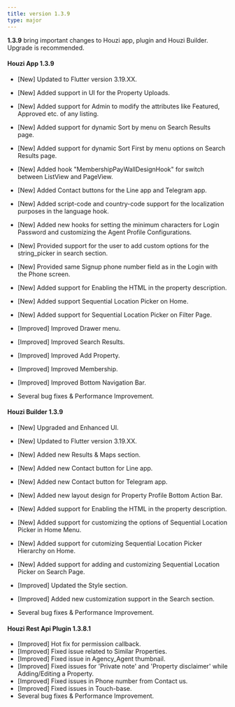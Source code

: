 ```yaml
---
title: version 1.3.9
type: major
---
```


**1.3.9** bring important changes to Houzi app, plugin and Houzi Builder. Upgrade is recommended.

#### Houzi App 1.3.9

- [New] Updated to Flutter version 3.19.XX.
- [New] Added support in UI for the Property Uploads.
- [New] Added support for Admin to modify the attributes like Featured, Approved etc. of any listing.
- [New] Added support for dynamic Sort by menu on Search Results page.
- [New] Added support for dynamic Sort First by menu options on Search Results page.
- [New] Added hook "MembershipPayWallDesignHook" for switch between ListView and PageView.
- [New] Added Contact buttons for the Line app and Telegram app.
- [New] Added script-code and country-code support for the localization purposes in the language hook.
- [New] Added new hooks for setting the minimum characters for Login Password and customizing the Agent Profile Configurations.
- [New] Provided support for the user to add custom options for the string_picker in search section.
- [New] Provided same Signup phone number field as in the Login with the Phone screen.
- [New] Added support for Enabling the HTML in the property description.
- [New] Added support Sequential Location Picker on Home.
- [New] Added support for Sequential Location Picker on Filter Page.

- [Improved] Improved Drawer menu.
- [Improved] Improved Search Results.
- [Improved] Improved Add Property.
- [Improved] Improved Membership.
- [Improved] Improved Bottom Navigation Bar.
- Several bug fixes & Performance Improvement.

#### Houzi Builder 1.3.9

- [New] Upgraded and Enhanced UI.
- [New] Updated to Flutter version 3.19.XX.
- [New] Added new Results & Maps section.
- [New] Added new Contact button for Line app.
- [New] Added new Contact button for Telegram app.
- [New] Added new layout design for Property Profile Bottom Action Bar.
- [New] Added support for Enabling the HTML in the property description.
- [New] Added support for customizing the options of Sequential Location Picker in Home Menu.
- [New] Added support for cutomizing Sequential Location Picker Hierarchy on Home.
- [New] Added support for adding and customizing Sequential Location Picker on Search Page.

- [Improved] Updated the Style section.
- [Improved] Added new customization support in the Search section.
- Several bug fixes & Performance Improvement.

#### Houzi Rest Api Plugin 1.3.8.1

- [Improved] Hot fix for permission callback.
- [Improved] Fixed issue related to Similar Properties.
- [Improved] Fixed issue in Agency_Agent thumbnail.
- [Improved] Fixed issues for 'Private note' and 'Property disclaimer' while Adding/Editing a Property.
- [Improved] Fixed issues in Phone number from Contact us.
- [Improved] Fixed issues in Touch-base.
- Several bug fixes & Performance Improvement.